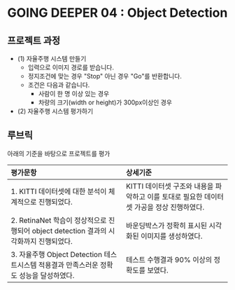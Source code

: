 # GOING DEEPER 04 : Object Detection


## 프로젝트 과정

- (1) 자율주행 시스템 만들기
  - 입력으로 이미지 경로를 받습니다.
  - 정지조건에 맞는 경우 "Stop" 아닌 경우 "Go"를 반환합니다.
  - 조건은 다음과 같습니다.
    - 사람이 한 명 이상 있는 경우
    - 차량의 크기(width or height)가 300px이상인 경우
- (2) 자율주행 시스템 평가하기

## 루브릭
아래의 기준을 바탕으로 프로젝트를 평가

| 평가문항                                                     | 상세기준                                                     |
| :----------------------------------------------------------- | :----------------------------------------------------------- |
| 1. KITTI 데이터셋에 대한 분석이 체계적으로 진행되었다. | KITTI 데이터셋 구조와 내용을 파악하고 이를 토대로 필요한 데이터셋 가공을 정상 진행하였다. |
| 2. RetinaNet 학습이 정상적으로 진행되어 object detection 결과의 시각화까지 진행되었다. | 바운딩박스가 정확히 표시된 시각화된 이미지를 생성하였다. |
| 3. 자율주행 Object Detection 테스트시스템 적용결과 만족스러운 정확도 성능을 달성하였다. | 테스트 수행결과 90% 이상의 정확도를 보였다. |